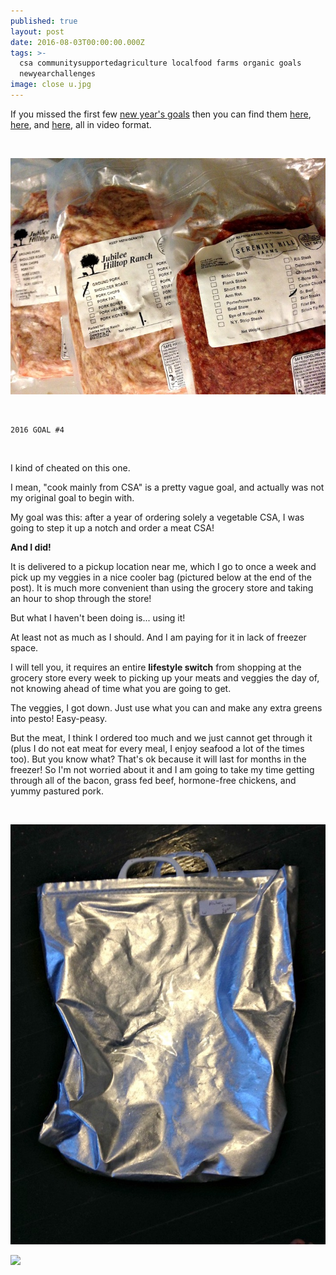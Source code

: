 ```yaml
---
published: true
layout: post
date: 2016-08-03T00:00:00.000Z
tags: >-
  csa communitysupportedagriculture localfood farms organic goals
  newyearchallenges
image: close u.jpg
---
```

If you missed the first few [new year's goals](http://emily.rubennic.com/recipes/new-years-challenges) then you can find them [here](http://emily.rubennic.com/recipes/poached-eggs), [here](http://emily.rubennic.com/recipes/hollandaise-sauce), and [here](http://emily.rubennic.com/recipes/goal-3-of-2016-cooking-a-whole-lobster), all in video format.

<br>

![close up.jpg](/content/close-up.jpg)

<br>

	2016 GOAL #4

<br>

I kind of cheated on this one.

I mean, "cook mainly from CSA" is a pretty vague goal, and actually was not my original goal to begin with.

My goal was this: after a year of ordering solely a vegetable CSA, I was going to step it up a notch and order a meat CSA!

**And I did!**

It is delivered to a pickup location near me, which I go to once a week and pick up my veggies in a nice cooler bag (pictured below at the end of the post). It is much more convenient than using the grocery store and taking an hour to shop through the store!

But what I haven't been doing is... using it!

At least not as much as I should. And I am paying for it in lack of freezer space.

I will tell you, it requires an entire **lifestyle switch** from shopping at the grocery store every week to picking up your meats and veggies the day of, not knowing ahead of time what you are going to get.

The veggies, I got down. Just use what you can and make any extra greens into pesto! Easy-peasy.

But the meat, I think I ordered too much and we just cannot get through it (plus I do not eat meat for every meal, I enjoy seafood a lot of the times too). But you know what? That's ok because it will last for months in the freezer! So I'm not worried about it and I am going to take my time getting through all of the bacon, grass fed beef, hormone-free chickens, and yummy pastured pork.


<br>


![Unknown.jpg](/content/Unknown.jpg)




<a href="//www.pinterest.com/pin/create/button/" data-pin-do="buttonBookmark"  data-pin-color="red"><img src="//assets.pinterest.com/images/pidgets/pinit_fg_en_rect_red_20.png" /></a>
<!-- Please call pinit.js only once per page -->
<script type="text/javascript" async defer src="//assets.pinterest.com/js/pinit.js"></script>
